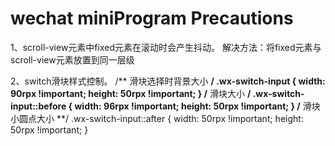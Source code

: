 # wechat miniProgram Precautions
1、scroll-view元素中fixed元素在滚动时会产生抖动。
解决方法：将fixed元素与scroll-view元素放置到同一层级

2、switch滑块样式控制。
/** 滑块选择时背景大小 **/
.wx-switch-input { 
  width: 90rpx !important;
  height: 50rpx !important;
}
/** 滑块大小 **/
.wx-switch-input::before {
  width: 96rpx !important;
  height: 50rpx !important;
}
/** 滑块小圆点大小 **/
.wx-switch-input::after {
  width: 50rpx !important;
  height: 50rpx !important;
}
